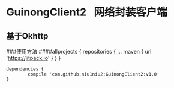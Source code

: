 # GuinongClient2    网络封装客户端
## 基于Okhttp
###使用方法
####allprojects {
		repositories {
			...
			maven { url 'https://jitpack.io' }
		}
	}
    
    
    dependencies {
	        compile 'com.github.niu1niu2:GuinongClient2:v1.0'
	}
